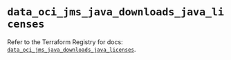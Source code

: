 # `data_oci_jms_java_downloads_java_licenses`

Refer to the Terraform Registry for docs: [`data_oci_jms_java_downloads_java_licenses`](https://registry.terraform.io/providers/hashicorp/oci/7.19.0/docs/data-sources/jms_java_downloads_java_licenses).
